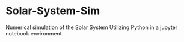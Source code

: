 # Solar-System-Sim
Numerical simulation of the Solar System
Utilizing Python in a jupyter notebook environment
